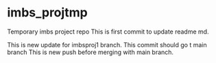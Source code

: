 # imbs_projtmp

<p>Temporary imbs project repo
This is first commit to update readme md.</p>
This is new update for imbsproj1 branch.
This commit should go t main branch
This is new push before merging with main branch.